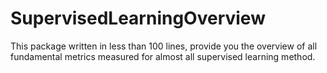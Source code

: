 # SupervisedLearningOverview
This package written in less than 100 lines, provide you the overview of all fundamental metrics measured for almost all supervised learning method.
